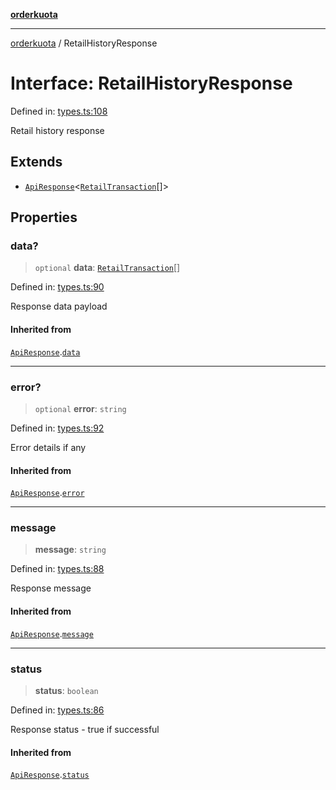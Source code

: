 [**orderkuota**](../README.md)

***

[orderkuota](../globals.md) / RetailHistoryResponse

# Interface: RetailHistoryResponse

Defined in: [types.ts:108](https://github.com/YoruAkio/OrderKuota-Wrapper/blob/aeaaa0f60c1ecb1ed8dadc7d254c13819d45488b/src/types.ts#L108)

Retail history response

## Extends

- [`ApiResponse`](ApiResponse.md)\<[`RetailTransaction`](RetailTransaction.md)[]\>

## Properties

### data?

> `optional` **data**: [`RetailTransaction`](RetailTransaction.md)[]

Defined in: [types.ts:90](https://github.com/YoruAkio/OrderKuota-Wrapper/blob/aeaaa0f60c1ecb1ed8dadc7d254c13819d45488b/src/types.ts#L90)

Response data payload

#### Inherited from

[`ApiResponse`](ApiResponse.md).[`data`](ApiResponse.md#data)

***

### error?

> `optional` **error**: `string`

Defined in: [types.ts:92](https://github.com/YoruAkio/OrderKuota-Wrapper/blob/aeaaa0f60c1ecb1ed8dadc7d254c13819d45488b/src/types.ts#L92)

Error details if any

#### Inherited from

[`ApiResponse`](ApiResponse.md).[`error`](ApiResponse.md#error)

***

### message

> **message**: `string`

Defined in: [types.ts:88](https://github.com/YoruAkio/OrderKuota-Wrapper/blob/aeaaa0f60c1ecb1ed8dadc7d254c13819d45488b/src/types.ts#L88)

Response message

#### Inherited from

[`ApiResponse`](ApiResponse.md).[`message`](ApiResponse.md#message)

***

### status

> **status**: `boolean`

Defined in: [types.ts:86](https://github.com/YoruAkio/OrderKuota-Wrapper/blob/aeaaa0f60c1ecb1ed8dadc7d254c13819d45488b/src/types.ts#L86)

Response status - true if successful

#### Inherited from

[`ApiResponse`](ApiResponse.md).[`status`](ApiResponse.md#status)
